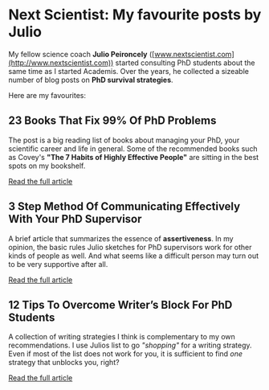 
# Next Scientist: My favourite posts by Julio

My fellow science coach **Julio Peironcely** ([www.nextscientist.com](http://www.nextscientist.com)) started consulting PhD students about the same time as I started Academis. Over the years, he collected a sizeable number of blog posts on **PhD survival strategies**. 

Here are my favourites:

## 23 Books That Fix 99% Of PhD Problems

The post is a big reading list of books about managing your PhD, your scientific career and life in general. Some of the recommended books such as Covey's **"The 7 Habits of Highly Effective People"** are sitting in the best spots on my bookshelf.

[Read the full article](http://www.nextscientist.com/books-phd-problems/)

## 3 Step Method Of Communicating Effectively With Your PhD Supervisor

A brief article that summarizes the essence of **assertiveness**. In my opinion, the basic rules Julio sketches for PhD supervisors work for other kinds of people as well. And what seems like a difficult person may turn out to be very supportive after all.

[Read the full article](http://www.nextscientist.com/communicating-effectively-phd-supervisor/)


## 12 Tips To Overcome Writer’s Block For PhD Students

A collection of writing strategies I think is complementary to my own recommendations. I use Julios list to go *"shopping"* for a writing strategy. Even if most of the list does not work for you, it is sufficient to find *one* strategy that unblocks you, right?

[Read the full article](http://www.nextscientist.com/writers-block-phd-students/)
